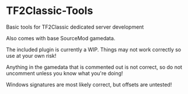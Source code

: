 # TF2Classic-Tools
 Basic tools for TF2Classic dedicated server development

Also comes with base SourceMod gamedata.

The included plugin is currently a WIP. Things may not work correctly so use at your own risk!

Anything in the gamedata that is commented out is not correct, so do not uncomment unless you know what you're doing!

Windows signatures are most likely correct, but offsets are untested!
